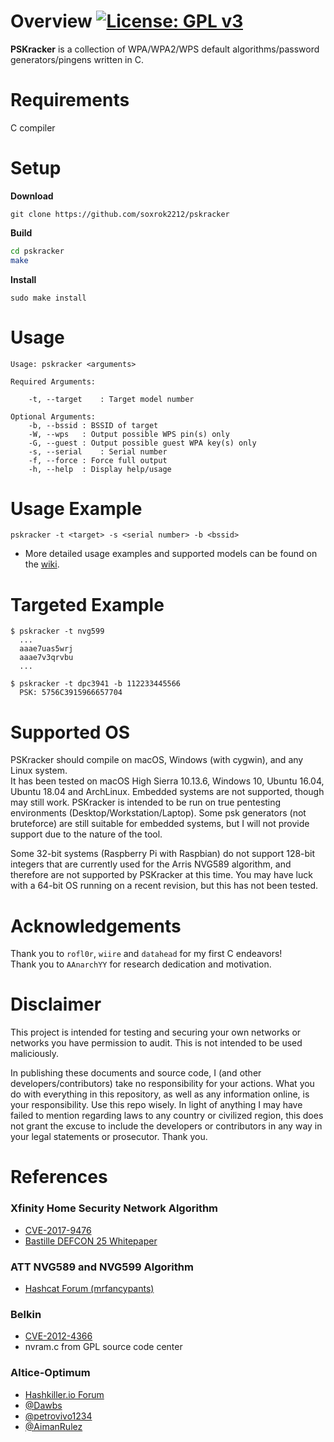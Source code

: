 # Overview [![License: GPL v3](https://img.shields.io/badge/License-GPL%20v3-blue.svg)](https://github.com/soxrok2212/PSKracker/blob/master/LICENSE)

**PSKracker** is a collection of WPA/WPA2/WPS default algorithms/password generators/pingens written in C.

# Requirements

C compiler

# Setup

**Download**

`git clone https://github.com/soxrok2212/pskracker`

**Build**

```bash
cd pskracker
make
```

**Install**

`sudo make install`

# Usage

```
Usage: pskracker <arguments>

Required Arguments:
	
	-t, --target	: Target model number

Optional Arguments:
	-b, --bssid	: BSSID of target
	-W, --wps	: Output possible WPS pin(s) only
	-G, --guest	: Output possible guest WPA key(s) only
	-s, --serial	: Serial number
	-f, --force	: Force full output
	-h, --help	: Display help/usage
```

# Usage Example

`pskracker -t <target> -s <serial number> -b <bssid>`
* More detailed usage examples and supported models can be found on the [wiki](https://github.com/soxrok2212/PSKracker/wiki/Attack-Types-and-Supported-Models).

# Targeted Example

```
$ pskracker -t nvg599
  ...
  aaae7uas5wrj
  aaae7v3qrvbu
  ...
```

```
$ pskracker -t dpc3941 -b 112233445566
  PSK: 5756C3915966657704
```

# Supported OS

PSKracker should compile on macOS, Windows (with cygwin), and any Linux system.  
It has been tested on macOS High Sierra 10.13.6, Windows 10, Ubuntu 16.04, Ubuntu 18.04 and ArchLinux. 
Embedded systems are not supported, though may still work. PSKracker is intended to be run on true pentesting environments (Desktop/Workstation/Laptop). Some psk generators (not bruteforce) are still suitable for embedded systems, but I will not provide support due to the nature of the tool.

Some 32-bit systems (Raspberry Pi with Raspbian) do not support 128-bit integers that are currently used for the Arris NVG589 algorithm, and therefore are not supported by PSKracker at this time. You may have luck with a 64-bit OS running on a recent revision, but this has not been tested.

# Acknowledgements

Thank you to `rofl0r`, `wiire` and `datahead` for my first C endeavors!  
Thank you to `AAnarchYY` for research dedication and motivation.

# Disclaimer

This project is intended for testing and securing your own networks or networks you have permission to audit. This is not intended to be used maliciously.

In publishing these documents and source code, I (and other developers/contributors) take no responsibility for your actions. What you do with everything in this repository, as well as any information online, is your responsibility. Use this repo wisely. In light of anything I may have failed to mention regarding laws to any country or civilized region, this does not grant the excuse to include the developers or contributors in any way in your legal statements or prosecutor. Thank you.

# References

### Xfinity Home Security Network Algorithm
* [CVE-2017-9476](https://nvd.nist.gov/vuln/detail/CVE-2017-9476)
* [Bastille DEFCON 25 Whitepaper](https://github.com/BastilleResearch/CableTap/blob/master/doc/pdf/DEFCON-25-Marc-Newlin-CableTap-White-Paper.pdf)

### ATT NVG589 and NVG599 Algorithm
* [Hashcat Forum (mrfancypants)](https://hashcat.net/forum/thread-6170-post-35739.html#pid35739)

### Belkin
* [CVE-2012-4366](https://nvd.nist.gov/vuln/detail/CVE-2012-4366)
* nvram.c from GPL source code center

### Altice-Optimum
* [Hashkiller.io Forum](https://forum.hashkiller.io)
* [@Dawbs](https://forum.hashkiller.io/index.php?members/dawbs.1022870/)
* [@petrovivo1234](https://forum.hashkiller.io/index.php?members/petrovivo1234.1024253/)
* [@AimanRulez](https://forum.hashkiller.io/index.php?members/aimanrulez.1029467/)

